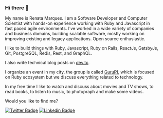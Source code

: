 ### Hi there 👋

My name is Renata Marques. I am a Software Developer and Computer Scientist with hands-on experience working with Ruby and Javascript in fast paced agile environments. I've worked in a wide variety of companies and business domains, building scalable software, mostly working on improving existing and legacy applications. Open source enthusiastic.

I like to build things with Ruby, Javascript, Ruby on Rails, ReactJs, GatsbyJs, Git, PostgreSQL, Redis, Rest, and GraphQL.

I also write technical blog posts on [dev.to](https://dev.to/renatamarques97).

I organize an event in my city, the group is called [GuruPI](gurupi.netlify.com), which is focused on Ruby ecosystem but we discuss everything related to technology.

In my free time I like to watch and discuss about movies and TV shows, to read books, to listen to music, to photopraph and make some videos.

Would you like to find me?

[![Twitter Badge](https://img.shields.io/badge/-Twitter-1ca0f1?style=flat-square&labelColor=1ca0f1&logo=twitter&logoColor=white&link=https://twitter.com/retargaryen)](https://twitter.com/retargaryen)
[![Linkedin Badge](https://img.shields.io/badge/-LinkedIn-blue?style=flat-square&logo=Linkedin&logoColor=white&link=https://www.linkedin.com/in/renata-marques-b27877119/)](https://www.linkedin.com/in/renata-marques-b27877119/)



